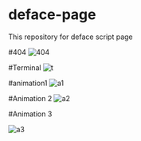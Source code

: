 # deface-page
This repository for  deface script page
<img src="" alt="">

#404
<img src="https://github.com/RS-YAAD/deface-page/blob/main/ss/Screenshot_20220530-192944.jpg" alt="404">

#Terminal
<img src="https://github.com/RS-YAAD/deface-page/blob/main/ss/Screenshot_20220530-194557.jpg" alt="t">

#animation1
<img src="https://github.com/RS-YAAD/deface-page/blob/main/ss/Screenshot_20220530-193854.jpg" alt="a1">

#Animation 2
<img src="https://github.com/RS-YAAD/deface-page/blob/main/ss/Screenshot_20220530-195043.jpg" alt="a2">

#Animation 3

<img src="https://github.com/RS-YAAD/deface-page/blob/main/ss/Screenshot_20220530-195709.jpg" alt="a3">
